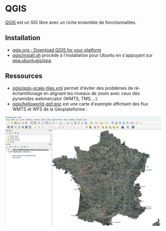 # QGIS

[QGIS](https://qgis.org/) est un SIG libre avec un riche ensemble de fonctionnalités.

## Installation

* [qgis.org - Download QGIS for your platform](https://qgis.org/download/)
* [qgis/install.sh](install.sh) procède à l'installation pour Ubuntu en s'appuyant sur [ppa:ubuntugis/ppa](https://launchpad.net/~ubuntugis/+archive/ubuntu/ppa)

## Ressources

* [qgis/qgis-scale-tiles.xml](qgis-scale-tiles.xml) permet d'éviter des problèmes de ré-échantillonage en alignant les niveaux de zoom avec ceux des pyramides webmercator (WMTS, TMS,...).
* [qgis/helloworld-gpf.qgz](./helloworld-gpf.qgz) est une carte d'exemple affichant des flux WMTS et WFS de la Géoplateforme :

![Screenshot de la carte helloworld-gpf](./img/screenshot-helloworld-gpf.png)

